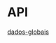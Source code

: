 # API
[dados-globais](https://raw.githubusercontent.com/kaylanidocrime/API/refs/heads/main/dados-globais.json)
